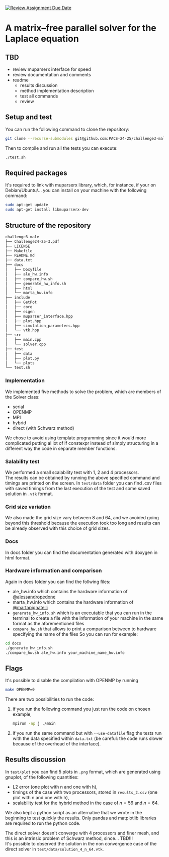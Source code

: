 [![Review Assignment Due Date](https://classroom.github.com/assets/deadline-readme-button-22041afd0340ce965d47ae6ef1cefeee28c7c493a6346c4f15d667ab976d596c.svg)](https://classroom.github.com/a/bOfolMCC)
# A matrix–free parallel solver for the Laplace equation

## TBD
- review muparserx interface for speed
- review documentation and comments
- readme
    - results discussion
    - method implementation description
    - test all commands
    - review

## Setup and test
You can run the following command to clone the repository:
```bash
git clone --recurse-submodules git@github.com:PACS-24-25/challenge3-male.git
```
Then to compile and run all the tests you can execute:
```bash
./test.sh
```

## Required packages
It's required to link with muparserx library, which, for instance, if your on Debian/Ubuntu/...  you can install on your machine with the following command:
```bash
sudo apt-get update
sudo apt-get install libmuparserx-dev
```

## Structure of the repository
```bash
challenge3-male
├── Challenge24-25-3.pdf
├── LICENSE
├── Makefile
├── README.md
├── data.txt
├── docs
│   ├── Doxyfile
│   ├── ale_hw.info
│   ├── compare_hw.sh
│   ├── generate_hw_info.sh
│   ├── html
│   └── marta_hw.info
├── include
│   ├── GetPot
│   ├── core
│   ├── eigen
│   ├── muparser_interface.hpp
│   ├── plot.hpp
│   ├── simulation_parameters.hpp
│   └── vtk.hpp
├── src
│   ├── main.cpp
│   └── solver.cpp
├── test
│   ├── data
│   ├── plot.py
│   └── plots
└── test.sh
```

### Implementation
We implemented five methods to solve the problem, which are members of the Solver class:
- serial
- OPENMP
- MPI
- hybrid
- direct (with Schwarz method)

We chose to avoid using template programming since it would more complicated putting al lot of if constexpr instead of simply structuring in a different way the code in separate member functions.

### Salability test
We performed a small scalability test with 1, 2 and 4 processors. \
The results can be obtained by running the above specified command and timings are printed on the screen.
In `test/data` folder you can find .csv files with saved timings from the last execution of the test and some saved solution in `.vtk` format.

### Grid size variation
We also made the grid size vary between 8 and 64, and we avoided going beyond this threshold because the execution took too long and results can be already observed with this choice of grid sizes.

### Docs
In docs folder you can find the documentation generated with doxygen in html format.

### Hardware information and comparison
Again in docs folder you can find the follwing files:
- ale_hw.info which contains the hardware information of [@alessandropedone](https://github.com/alessandropedone)
- marta_hw.info which contains the hardware information of [@martapignatelli](https://github.com/martapignatelli)
- `generate_hw_info.sh` which is an executable that you can run in the terminal to create a file with the information of your machine in the same format as the aforementioned files
- `compare_hw.sh` that allows to print a comparison between to hardware specifying the name of the files
So you can run for example:
```bash
cd docs 
./generate_hw_info.sh
./compare_hw.sh ale_hw.info your_machine_name_hw.info
```

## Flags
It's possible to disable the compilation with OPENMP by running
```bash
make OPENMP=0
```
There are two possibilities to run the code:
1. if you run the following command you just run the code on chosen example,
    ```bash
    mpirun -np j ./main
    ```
2. if you run the same command but with `--use-datafile` flag the tests run with the data specified within `data.txt` (be careful: the code runs slower because of the overhead of the interface).

## Results discussion
In `test/plot` you can find 5 plots in `.png` format, which are generated using gnuplot, of the following quantities:
- L2 error (one plot with n and one with h),
- timings of the case with two processors, stored in `results_2.csv` (one plot with n and one with h),
- scalability test for the hybrid method in the case of $n=56$ and $n=64$.

We also kept a python script as an alternative that we wrote in the beginning to test quickly the results. 
Only pandas and matplotlib libraries are required to run the python code.

The direct solver doesn't converge with 4 processors and finer mesh, and this is an intrinsic problem of Schwarz method, since... TBD!!! \
It's possible to observed the solution in the non convergence case of the direct solver in `test/data/solution_4_n_64.vtk`.


